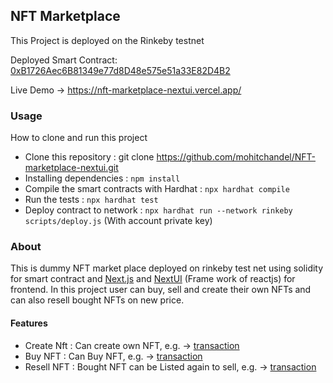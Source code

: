 ## NFT Marketplace

This Project is deployed on the Rinkeby testnet

Deployed Smart Contract: [0xB1726Aec6B81349e77d8D48e575e51a33E82D4B2](https://rinkeby.etherscan.io/address/0xB1726Aec6B81349e77d8D48e575e51a33E82D4B2)

Live Demo -> https://nft-marketplace-nextui.vercel.app/

### Usage
How to clone and run this project
- Clone this repository : git clone https://github.com/mohitchandel/NFT-marketplace-nextui.git
- Installing dependencies : `npm install`
- Compile the smart contracts with Hardhat : `npx hardhat compile`
- Run the tests : `npx hardhat test`
- Deploy contract to network : `npx hardhat run --network rinkeby scripts/deploy.js` (With account private key)

### About

This is dummy NFT market place deployed on rinkeby test net using solidity for smart contract and [Next.js](https://nextjs.org/) and [NextUI](https://nextui.org/) (Frame work of reactjs) for frontend. In this project user can buy, sell and create their own NFTs and can also resell bought NFTs on new price.


#### Features
  - Create Nft : Can create own NFT, e.g. -> [transaction](https://rinkeby.etherscan.io/tx/0x4e389b61d2f6868b5f7545d61a3f9c0612e0db88b4b513d98b89035fe9d9876e) 
  - Buy NFT : Can Buy NFT, e.g. -> [transaction](https://rinkeby.etherscan.io/tx/0x753e448d7b3b85dc546534d132d021a84aa1577d0353d8fb985d27d86e146ee7) 
  - Resell NFT : Bought NFT can be Listed again to sell, e.g. -> [transaction](https://rinkeby.etherscan.io/tx/0xa6b67a5b3d68947cc5f844c59139b2ebeb5fecd5d4698891f0af52dbb0f31984)



